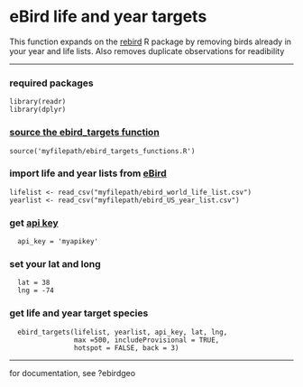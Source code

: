 # eBird life and year targets    
This function expands on the [rebird](https://cran.r-project.org/web/packages/rebird/index.html) R package by removing birds already in your year and life lists.
Also removes duplicate observations for readibility
***
### required packages
```
library(readr)    
library(dplyr)   
```
### [source the ebird_targets function](https://github.com/jmallon/eBird/blob/master/ebird_targets_functions.R)
    source('myfilepath/ebird_targets_functions.R')                

### import life and year lists from [eBird](ebird.org/myebird)
```
lifelist <- read_csv("myfilepath/ebird_world_life_list.csv")  
yearlist <- read_csv("myfilepath/ebird_US_year_list.csv")     
```
### get [api key](https://ebird.org/api/keygen)
```
  api_key = 'myapikey'
```

### set your lat and long
```
  lat = 38    
  lng = -74    
```

### get life and year target species
```
  ebird_targets(lifelist, yearlist, api_key, lat, lng, 
                max =500, includeProvisional = TRUE, 
                hotspot = FALSE, back = 3)    
```
***
for documentation, see ?ebirdgeo
